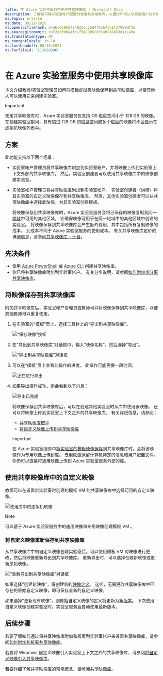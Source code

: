 ```yaml
---
title: 在 Azure 实验室服务中使用共享映像库 | Microsoft Docs
description: 了解如何将实验室帐户配置为使用共享映像库，以便用户可以与其他用户共享映像，其他用户可以使用该映像在实验室中创建模板 VM。
ms.topic: article
ms.date: 09/11/2020
ms.openlocfilehash: e4ebc0c865784922cc52d4f9b67c61f27908df55
ms.sourcegitcommit: c072eefdba1fc1f582005cdd549218863d1e149e
ms.translationtype: HT
ms.contentlocale: zh-CN
ms.lasthandoff: 06/10/2021
ms.locfileid: "111969996"
---
```

# <a name="use-a-shared-image-gallery-in-azure-lab-services"></a>在 Azure 实验室服务中使用共享映像库
本文介绍教师/实验室管理员如何将模板虚拟机映像保存到[共享映像库](../virtual-machines/shared-image-galleries.md)，以便其他人可以使用它来创建实验室。 

> [!IMPORTANT]
> 使用共享映像库时，Azure 实验室服务仅支持 OS 磁盘空间小于 128 GB 的映像。 在创建实验室期间，具有超过 128 GB 的磁盘空间或多个磁盘的映像将不会显示在虚拟机映像列表中。

## <a name="scenarios"></a>方案
此功能支持以下两个场景： 

- 实验室帐户管理员将共享映像库附加到实验室帐户，并将映像上传到实验室上下文外部的共享映像库。 然后，实验室创建者可以使用共享映像库中的映像创建实验室。 
- 实验室帐户管理员将共享映像库附加到实验室帐户。 实验室创建者（讲师）将其实验室的自定义映像保存到共享映像库。 然后，其他实验室创建者可以从共享映像库中选择此映像，为其实验室创建模板。 

    将映像保存到共享映像库时，Azure 实验室服务会将已保存的映像复制到同一[地域](https://azure.microsoft.com/global-infrastructure/geographies/)中可用的其他区域。 它确保映像可用于在同一地域中的其他区域中创建的实验室。 将映像保存到共享映像库会产生额外费用，其中包括所有复制映像的成本。 此成本不同于 Azure 实验室服务的使用成本。 有关共享映像库定价的详细信息，请参阅[共享映像库 – 计费](../virtual-machines/shared-image-galleries.md#billing)。
    
## <a name="prerequisites"></a>先决条件
- 使用 [Azure PowerShell](../virtual-machines/shared-images-powershell.md) 或 [Azure CLI](../virtual-machines/shared-images-cli.md) 创建共享映像库。
- 你已将共享映像库附加到实验室帐户。 有关分步说明，请参阅[如何附加或分离共享映像库](how-to-attach-detach-shared-image-gallery.md)。


## <a name="save-an-image-to-the-shared-image-gallery"></a>将映像保存到共享映像库
附加共享映像库后，实验室帐户管理员或教师可以将映像保存到共享映像库，以便其他教师可以重复使用。 

1. 在实验室的“模板”页上，选择工具栏上的“导出到共享映像库”。

    ![“保存映像”按钮](./media/how-to-use-shared-image-gallery/export-to-shared-image-gallery-button.png)
2. 在“导出到共享映像库”对话框中，输入“映像名称”，然后选择“导出”。 

    ![“导出到共享映像库”对话框](./media/how-to-use-shared-image-gallery/export-to-shared-image-gallery-dialog.png)

3. 可以在“模板”页上查看此操作的进度。 此操作可能需要一段时间。 

    ![正在进行导出](./media/how-to-use-shared-image-gallery/exporting-image-in-progress.png)
4. 如果导出操作成功，则会看到以下消息：

    ![导出已完成](./media/how-to-use-shared-image-gallery/exporting-image-completed.png)

    将映像保存到共享映像库后，可以在创建其他实验室时从库中使用该映像。 还可以将映像上传到实验室上下文之外的共享映像库。 有关详细信息，请参阅：

    - [共享映像库概述](../virtual-machines/shared-images-powershell.md)
    - [将自定义映像上传到共享映像库](upload-custom-image-shared-image-gallery.md)

    > [!IMPORTANT]
    > 在 Azure 实验室服务中[将实验室的模板映像保存](how-to-use-shared-image-gallery.md#save-an-image-to-the-shared-image-gallery)到共享映像库时，会将该映像作为专用映像上传到库。 [专用映像](../virtual-machines/shared-image-galleries.md#generalized-and-specialized-images)保留计算机特定的信息和用户配置文件。 你仍可以直接将通用映像上传到 Azure 实验室服务外部的库。    

## <a name="use-a-custom-image-from-the-shared-image-gallery"></a>使用共享映像库中的自定义映像
教师可以在设置新实验室时创建的模板 VM 的共享映像库中选择可用的自定义映像。

![使用库中的虚拟机映像](./media/how-to-use-shared-image-gallery/use-shared-image.png)

> [!NOTE]
> 可以基于 Azure 实验室服务中的通用映像和专用映像创建模板 VM 。

### <a name="resave-a-custom-image-to-shared-image-gallery"></a>将自定义映像重新保存到共享映像库

从共享映像库中的自定义映像创建实验室后，可以使用模板 VM 对映像进行更改，然后将映像重新导出到共享映像库。  重新导出时，可以选择创建新映像或更新原始映像。 

 ![“重新导出到共享映像库”对话框](./media/how-to-use-shared-image-gallery/reexport-to-shared-image-gallery-dialog.png) 

如果选择“创建新映像”，将创建新的[映像定义](../virtual-machines/shared-image-galleries.md#image-definitions)。  这样，无需更改共享映像库中已存在的原始自定义映像，即可保存全新的自定义映像。

如果选择“更新现有映像”，则原始自定义映像的定义将更新为新[版本](../virtual-machines/shared-image-galleries.md#image-versions)。  下次使用自定义映像创建实验室时，实验室服务会自动使用最新版本。

## <a name="next-steps"></a>后续步骤
若要了解如何通过将共享映像库附加和拆离到实验室帐户来设置共享映像库，请参阅[如何附加和拆离共享映像库](how-to-attach-detach-shared-image-gallery.md)。

若要将 Windows 自定义映像引入实验室上下文之外的共享映像库，请参阅[将自定义映像引入共享映像库](upload-custom-image-shared-image-gallery.md)。

若要详细了解共享映像库的常规概念，请参阅[共享映像库](../virtual-machines/shared-image-galleries.md)。